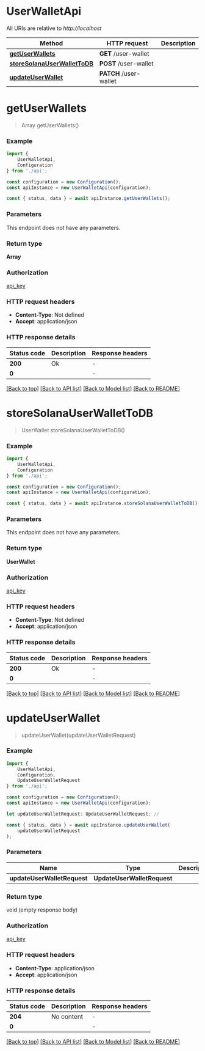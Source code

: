 # UserWalletApi

All URIs are relative to *http://localhost*

|Method | HTTP request | Description|
|------------- | ------------- | -------------|
|[**getUserWallets**](#getuserwallets) | **GET** /user-wallet | |
|[**storeSolanaUserWalletToDB**](#storesolanauserwallettodb) | **POST** /user-wallet | |
|[**updateUserWallet**](#updateuserwallet) | **PATCH** /user-wallet | |

# **getUserWallets**
> Array<UserWallet> getUserWallets()


### Example

```typescript
import {
    UserWalletApi,
    Configuration
} from './api';

const configuration = new Configuration();
const apiInstance = new UserWalletApi(configuration);

const { status, data } = await apiInstance.getUserWallets();
```

### Parameters
This endpoint does not have any parameters.


### Return type

**Array<UserWallet>**

### Authorization

[api_key](../README.md#api_key)

### HTTP request headers

 - **Content-Type**: Not defined
 - **Accept**: application/json


### HTTP response details
| Status code | Description | Response headers |
|-------------|-------------|------------------|
|**200** | Ok |  -  |
|**0** |  |  -  |

[[Back to top]](#) [[Back to API list]](../README.md#documentation-for-api-endpoints) [[Back to Model list]](../README.md#documentation-for-models) [[Back to README]](../README.md)

# **storeSolanaUserWalletToDB**
> UserWallet storeSolanaUserWalletToDB()


### Example

```typescript
import {
    UserWalletApi,
    Configuration
} from './api';

const configuration = new Configuration();
const apiInstance = new UserWalletApi(configuration);

const { status, data } = await apiInstance.storeSolanaUserWalletToDB();
```

### Parameters
This endpoint does not have any parameters.


### Return type

**UserWallet**

### Authorization

[api_key](../README.md#api_key)

### HTTP request headers

 - **Content-Type**: Not defined
 - **Accept**: application/json


### HTTP response details
| Status code | Description | Response headers |
|-------------|-------------|------------------|
|**200** | Ok |  -  |
|**0** |  |  -  |

[[Back to top]](#) [[Back to API list]](../README.md#documentation-for-api-endpoints) [[Back to Model list]](../README.md#documentation-for-models) [[Back to README]](../README.md)

# **updateUserWallet**
> updateUserWallet(updateUserWalletRequest)


### Example

```typescript
import {
    UserWalletApi,
    Configuration,
    UpdateUserWalletRequest
} from './api';

const configuration = new Configuration();
const apiInstance = new UserWalletApi(configuration);

let updateUserWalletRequest: UpdateUserWalletRequest; //

const { status, data } = await apiInstance.updateUserWallet(
    updateUserWalletRequest
);
```

### Parameters

|Name | Type | Description  | Notes|
|------------- | ------------- | ------------- | -------------|
| **updateUserWalletRequest** | **UpdateUserWalletRequest**|  | |


### Return type

void (empty response body)

### Authorization

[api_key](../README.md#api_key)

### HTTP request headers

 - **Content-Type**: application/json
 - **Accept**: application/json


### HTTP response details
| Status code | Description | Response headers |
|-------------|-------------|------------------|
|**204** | No content |  -  |
|**0** |  |  -  |

[[Back to top]](#) [[Back to API list]](../README.md#documentation-for-api-endpoints) [[Back to Model list]](../README.md#documentation-for-models) [[Back to README]](../README.md)


